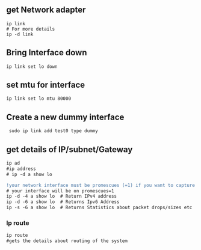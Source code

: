 ## get Network adapter
```
ip link
# For more details
ip -d link 
```
## Bring Interface down
```
ip link set lo down
```
## set mtu for interface
```
ip link set lo mtu 80000
```
## Create a new dummy interface
```
 sudo ip link add test0 type dummy
```
## get details of IP/subnet/Gateway
```diff
ip ad
#ip address
# ip -d a show lo

!your network interface must be promescues (=1) if you want to capture frames/packets out of it. Fire up wireshark and start monitoring interface and recheck interface info
# your interface will be on promescues=1
ip -d -4 a show lo  # Return IPv4 address
ip -d -6 a show lo  # Returns Ipv6 Address
ip -s -6 a show lo  # Returns Statistics about packet drops/sizes etc
```
### Ip route
```diff
ip route
#gets the details about routing of the system

```

